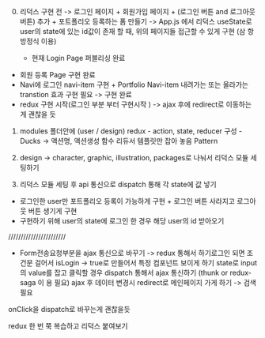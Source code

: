 0. 리덕스 구현 전 -> 로그인 페이지 + 회원가입 페이지 + (로그인 버튼 and 로그아웃
   버튼) 추가 + 포트폴리오 등록하는 폼 만들기 -> App.js 에서 리덕스 useState로
   user의 state에 있는 id값이 존재 할 때, 위의 페이지들 접근할 수 있게 구현 (삼
   항방정식 이용)

   - 현재 Login Page 퍼블리싱 완료

- 회원 등록 Page 구현 완료
- Navi에 로그인 navi-item 구현 + Portfolio Navi-item 내려가는 또는 올라가는
  transtion 효과 구현 필요 -> 구현 완료
- redux 구현 시작(로그인 부분 부터 구현시작 ) -> ajax 후에 redirect로 이동하는게
  괜찮을 듯

1. modules 폴더안에 (user / design) redux - action, state, reducer 구성 - Ducks
   -> 액션명, 액션생성 함수 리듀서 템플릿만 잡아 놓음 Pattern

2. design -> character, graphic, illustration, packages로 나눠서 리덕스 모듈 세
   팅하기

3. 리덕스 모듈 세팅 후 api 통신으로 dispatch 통해 각 state에 값 넣기

- 로그인한 user만 포트폴리오 등록이 가능하게 구현 + 로그인 버튼 사라지고 로그아
  웃 버튼 생기게 구현
- 구현하기 위해 user의 state에 로그인 한 경우 해당 user의 id 받아오기

///////////////////////

- Form전송요청부분을 ajax 통신으로 바꾸기 -> redux 통해서 하기로그인 되면 조건문
  걸어서 isLogin -> true로 만들어서 특정 컴포넌트 보이게 하기 state로 input의
  value를 잡고 클릭할 경우 dispatch 통해서 ajax 통신하기 (thunk or redux-saga 이
  용 필요) ajax 후 데이터 변경시 redirect로 메인페이지 가게 하기 -> 검색 필요

onClick을 dispatch로 바꾸는게 괜찮을듯

redux 한 번 쭉 복습하고 리덕스 붙여보기

